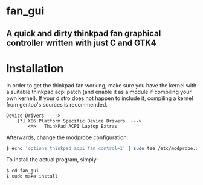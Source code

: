 # fan_gui

## A quick and dirty thinkpad fan graphical controller written with just C and GTK4

# Installation

In order to get the thinkpad fan working, make sure you have the kernel with a suitable thinkpad acpi patch (and enable it as a module if compiling your own kernel). If your distro does not happen to include it, compiling a kernel from gentoo's sources is recommended.

```Kconfig
Device Drivers  --->
    [*] X86 Platform Specific Device Drivers  ---> 
        <M>   ThinkPad ACPI Laptop Extras
```

Afterwards, change the modprobe configuration:

```bash
$ echo 'options thinkpad_acpi fan_control=1' | sudo tee /etc/modprobe.d/thinkpad.conf
```

To install the actual program, simply:

```bash
$ cd fan_gui
$ sudo make install
```

